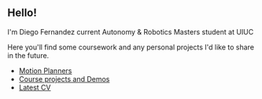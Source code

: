 ## Hello!

I'm Diego Fernandez current Autonomy & Robotics Masters student at UIUC

Here you'll find some coursework and any personal projects I'd like to share in the future.
- [Motion Planners](https://github.com/diegoasfmravpp/planners)
- [Course projects and Demos](https://github.com/diegoasfmravpp/A-R-Projects-and-Demos)
- [Latest CV](https://github.com/diegoasfmravpp/diegoasfmravpp/blob/main/CV_DiegoFernandez.pdf)

